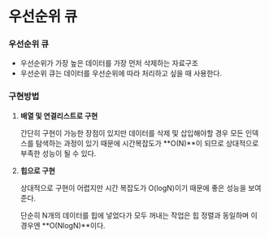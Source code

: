 # 우선순위 큐


### 우선순위 큐

- 우선순위가 가장 높은 데이터를 가장 먼저 삭제하는 자료구조
- 우선순위 큐는 데이터를 우선순위에 따라 처리하고 싶을 때 사용한다.

### 구현방법

1. **배열 및 연결리스트로 구현**
    
    간단히 구현이 가능한 장점이 있지만 데이터를 삭제 및 삽입해야할 경우 모든 인덱스를 탐색하는 과정이 있기 때문에 시간복잡도가 **O(N)**이 되므로 상대적으로 부족한 성능이 될 수 있다.
    
2. **힙으로 구현**
    
    상대적으로 구현이 어렵지만 시간 복잡도가 O(logN)이기 때문에 좋은 성능을 보여준다.
    
    단순히 N개의 데이터를 힙에 넣었다가 모두 꺼내는 작업은 힙 정렬과 동일하며 이 경우엔 **O(NlogN)**이다.